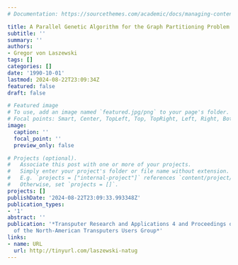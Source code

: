 ```yaml
---
# Documentation: https://sourcethemes.com/academic/docs/managing-content/

title: A Parallel Genetic Algorithm for the Graph Partitioning Problem
subtitle: ''
summary: ''
authors:
- Gregor von Laszewski
tags: []
categories: []
date: '1990-10-01'
lastmod: 2024-08-22T23:09:34Z
featured: false
draft: false

# Featured image
# To use, add an image named `featured.jpg/png` to your page's folder.
# Focal points: Smart, Center, TopLeft, Top, TopRight, Left, Right, BottomLeft, Bottom, BottomRight.
image:
  caption: ''
  focal_point: ''
  preview_only: false

# Projects (optional).
#   Associate this post with one or more of your projects.
#   Simply enter your project's folder or file name without extension.
#   E.g. `projects = ["internal-project"]` references `content/project/deep-learning/index.md`.
#   Otherwise, set `projects = []`.
projects: []
publishDate: '2024-08-22T23:09:33.993348Z'
publication_types:
- '1'
abstract: ''
publication: '*Transputer Research and Applications 4 and Proceedings of the 4th Conference
  of the North-American Transputers Users Group*'
links:
- name: URL
  url: http://tinyurl.com/laszewski-natug
---
```

